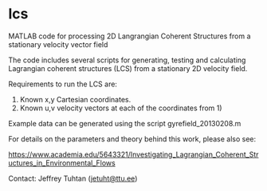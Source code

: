 # lcs
MATLAB code for processing 2D Langrangian Coherent Structures from a stationary velocity vector field

The code includes several scripts for generating, testing and calculating Lagrangian coherent structures (LCS) from a stationary 2D velocity field.

Requirements to run the LCS are:

1) Known x,y Cartesian coordinates.
2) Known u,v velocity vectors at each of the coordinates from 1)

Example data can be generated using the script gyrefield_20130208.m

For details on the parameters and theory behind this work, please also see:

https://www.academia.edu/5643321/Investigating_Lagrangian_Coherent_Structures_in_Environmental_Flows

Contact: Jeffrey Tuhtan (jetuht@ttu.ee)
